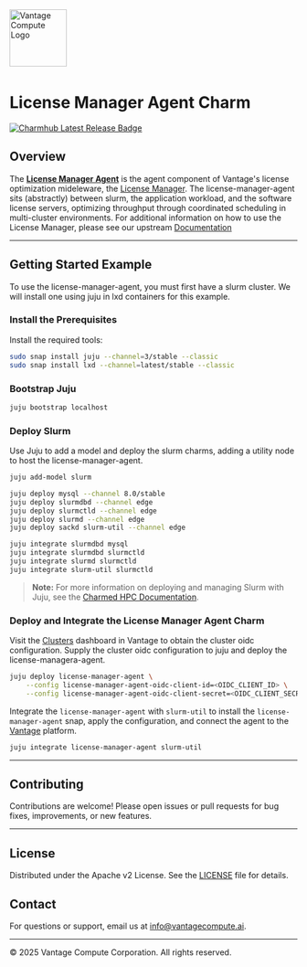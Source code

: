 
<a href="https://www.vantagecompute.ai/">
  <img src="https://vantage-compute-public-assets.s3.us-east-1.amazonaws.com/branding/vantage-logo-text-black-horz.png" alt="Vantage Compute Logo" width="100" style="margin-bottom: 0.5em;"/>
</a>

# License Manager Agent Charm
[![Charmhub Latest Release Badge](https://charmhub.io/license-manager-agent/badge.svg)](https://charmhub.io/license-manager-agent)



## Overview

The [**License Manager Agent**](https://github.com/omnivector-solutions/license-manager/tree/main/lm-agent) is the agent component of Vantage's license optimization mideleware, the [License Manager](https://github.com/omnivector-solutions/license-manager). The license-manager-agent sits (abstractly) between slurm, the application workload, and the software license servers, optimizing throughput through coordinated scheduling in multi-cluster environments. For additional information on how to use the License Manager, please see our upstream [Documentation](https://docs.vantagecompute.ai)

---

## Getting Started Example
To use the license-manager-agent, you must first have a slurm cluster. We will install one using juju in lxd containers for this example.

### Install the Prerequisites
Install the required tools:
```bash
sudo snap install juju --channel=3/stable --classic
sudo snap install lxd --channel=latest/stable --classic
```
### Bootstrap Juju
```bash
juju bootstrap localhost
```


### Deploy Slurm
Use Juju to add a model and deploy the slurm charms, adding a utility node to host the license-manager-agent.

```bash
juju add-model slurm

juju deploy mysql --channel 8.0/stable
juju deploy slurmdbd --channel edge
juju deploy slurmctld --channel edge
juju deploy slurmd --channel edge
juju deploy sackd slurm-util --channel edge

juju integrate slurmdbd mysql
juju integrate slurmdbd slurmctld
juju integrate slurmd slurmctld
juju integrate slurm-util slurmctld
```

> **Note:** For more information on deploying and managing Slurm with Juju, see the [Charmed HPC Documentation](https://canonical-charmed-hpc.readthedocs-hosted.com/latest/).

### Deploy and Integrate the License Manager Agent Charm
Visit the [Clusters](https://app.vantagecompute.ai/compute/clusters) dashboard in Vantage to obtain the cluster oidc configuration.
Supply the cluster oidc configuration to juju and deploy the license-managera-agent.
```bash
juju deploy license-manager-agent \
    --config license-manager-agent-oidc-client-id=<OIDC_CLIENT_ID> \
    --config license-manager-agent-oidc-client-secret=<OIDC_CLIENT_SECRET>
```

Integrate the `license-manager-agent`  with `slurm-util` to install the `license-manager-agent` snap,
apply the configuration, and connect the agent to the [Vantage](https://vantagecompute.ai) platform.

```bash
juju integrate license-manager-agent slurm-util
```

---

## Contributing

Contributions are welcome! Please open issues or pull requests for bug fixes, improvements, or new features.

---

## License

Distributed under the Apache v2 License. See the [LICENSE](../../LICENSE) file for details.

## Contact

For questions or support, email us at [info@vantagecompute.ai](mailto:info@vantagecompute.ai).

---

© 2025 Vantage Compute Corporation. All rights reserved.
